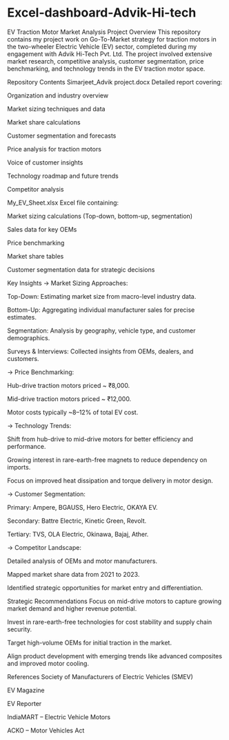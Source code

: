 # Excel-dashboard-Advik-Hi-tech
EV Traction Motor Market Analysis
Project Overview
This repository contains my project work on Go-To-Market strategy for traction motors in the two-wheeler Electric Vehicle (EV) sector, completed during my engagement with Advik Hi-Tech Pvt. Ltd. The project involved extensive market research, competitive analysis, customer segmentation, price benchmarking, and technology trends in the EV traction motor space.

Repository Contents
Simarjeet_Advik project.docx
Detailed report covering:

Organization and industry overview

Market sizing techniques and data

Market share calculations

Customer segmentation and forecasts

Price analysis for traction motors

Voice of customer insights

Technology roadmap and future trends

Competitor analysis

My_EV_Sheet.xlsx
Excel file containing:

Market sizing calculations (Top-down, bottom-up, segmentation)

Sales data for key OEMs

Price benchmarking

Market share tables

Customer segmentation data for strategic decisions

Key Insights
-> Market Sizing Approaches:

Top-Down: Estimating market size from macro-level industry data.

Bottom-Up: Aggregating individual manufacturer sales for precise estimates.

Segmentation: Analysis by geography, vehicle type, and customer demographics.

Surveys & Interviews: Collected insights from OEMs, dealers, and customers.

-> Price Benchmarking:

Hub-drive traction motors priced ~ ₹8,000.

Mid-drive traction motors priced ~ ₹12,000.

Motor costs typically ~8–12% of total EV cost.

-> Technology Trends:

Shift from hub-drive to mid-drive motors for better efficiency and performance.

Growing interest in rare-earth-free magnets to reduce dependency on imports.

Focus on improved heat dissipation and torque delivery in motor design.

-> Customer Segmentation:

Primary: Ampere, BGAUSS, Hero Electric, OKAYA EV.

Secondary: Battre Electric, Kinetic Green, Revolt.

Tertiary: TVS, OLA Electric, Okinawa, Bajaj, Ather.

-> Competitor Landscape:

Detailed analysis of OEMs and motor manufacturers.

Mapped market share data from 2021 to 2023.

Identified strategic opportunities for market entry and differentiation.

Strategic Recommendations
Focus on mid-drive motors to capture growing market demand and higher revenue potential.

Invest in rare-earth-free technologies for cost stability and supply chain security.

Target high-volume OEMs for initial traction in the market.

Align product development with emerging trends like advanced composites and improved motor cooling.

References
Society of Manufacturers of Electric Vehicles (SMEV)

EV Magazine

EV Reporter

IndiaMART – Electric Vehicle Motors

ACKO – Motor Vehicles Act
